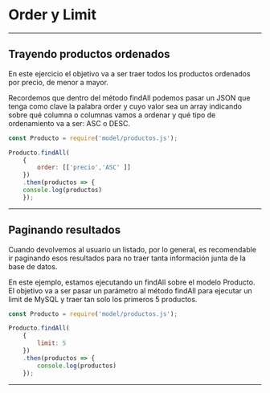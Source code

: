 # Order y Limit

--- 

## Trayendo productos ordenados

En este ejercicio el objetivo va a ser traer todos los productos ordenados por precio, de menor a mayor.

Recordemos que dentro del método findAll podemos pasar un JSON que tenga como clave la palabra order y cuyo valor sea un array indicando sobre qué columna o columnas vamos a ordenar y qué tipo de ordenamiento va a ser: ASC o DESC.

``` js
const Producto = require('model/productos.js');

Producto.findAll(
	{
		order: [['precio','ASC' ]]
	})
	.then(productos => {
	console.log(productos)
	});
```
---

## Paginando resultados

Cuando devolvemos al usuario un listado, por lo general, es recomendable ir paginando esos resultados para no traer tanta información junta de la base de datos.

En este ejemplo, estamos ejecutando un findAll sobre el modelo Producto. El objetivo va a ser pasar un parámetro al método findAll para ejecutar un limit de MySQL y traer tan solo los primeros 5 productos.

``` js
const Producto = require('model/productos.js');

Producto.findAll(
	{
		limit: 5
	})
	.then(productos => {
		console.log(productos)
	});
```

---